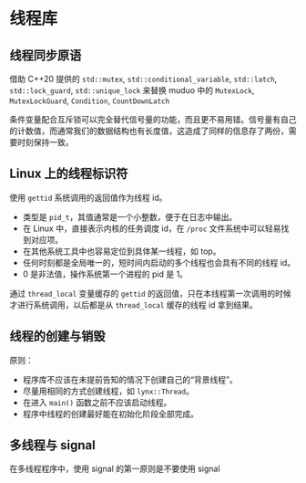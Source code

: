 # 线程库

## 线程同步原语

借助 C++20 提供的 `std::mutex`, `std::conditional_variable`, `std::latch`, `std::lock_guard`, `std::unique_lock` 来替换 muduo 中的 `MutexLock`, `MutexLockGuard`, `Condition`, `CountDownLatch`

条件变量配合互斥锁可以完全替代信号量的功能，而且更不易用错。信号量有自己的计数值，而通常我们的数据结构也有长度值，这造成了同样的信息存了两份，需要时刻保持一致。

## Linux 上的线程标识符

使用 `gettid` 系统调用的返回值作为线程 id。

- 类型是 `pid_t`，其值通常是一个小整数，便于在日志中输出。
- 在 Linux 中，直接表示内核的任务调度 id，在 `/proc` 文件系统中可以轻易找到对应项。
- 在其他系统工具中也容易定位到具体某一线程，如 top。
- 任何时刻都是全局唯一的，短时间内启动的多个线程也会具有不同的线程 id。
- 0 是非法值，操作系统第一个进程的 pid 是 1。

通过 `thread_local` 变量缓存的 `gettid` 的返回值，只在本线程第一次调用的时候才进行系统调用，以后都是从 `thread_local` 缓存的线程 id 拿到结果。

## 线程的创建与销毁

原则：

- 程序库不应该在未提前告知的情况下创建自己的“背景线程”。
- 尽量用相同的方式创建线程，如 `lynx::Thread`。
- 在进入 `main()` 函数之前不应该启动线程。
- 程序中线程的创建最好能在初始化阶段全部完成。

## 多线程与 signal

在多线程程序中，使用 signal 的第一原则是不要使用 signal

